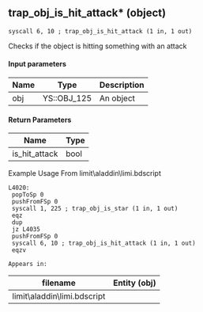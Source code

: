 ## trap_obj_is_hit_attack* (object)

`syscall 6, 10 ; trap_obj_is_hit_attack (1 in, 1 out)`

Checks if the object is hitting something with an attack

#### Input parameters
| Name | Type | Description
|------|------|------------
| obj   | YS::OBJ_125   | An object


#### Return Parameters
| Name | Type
|------|-----
| is_hit_attack   | bool   
Example Usage From limit\aladdin\limi.bdscript
```plaintext
L4020:
 popToSp 0
 pushFromFSp 0
 syscall 1, 225 ; trap_obj_is_star (1 in, 1 out)
 eqz 
 dup 
 jz L4035
 pushFromFSp 0
 syscall 6, 10 ; trap_obj_is_hit_attack (1 in, 1 out)
 eqzv
```





	Appears in:
| filename | Entity (obj)
|----------|-------------
| limit\aladdin\limi.bdscript       |           



